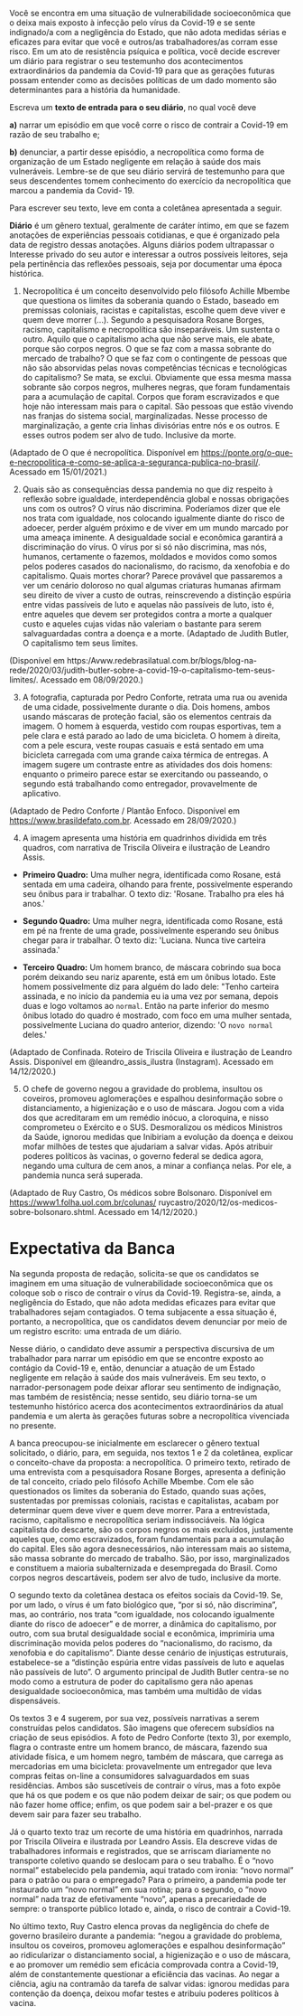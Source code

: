 Você se encontra em uma situação de vulnerabilidade socioeconômica que o deixa mais exposto à infecção pelo vírus da Covid-19 e se sente indignado/a com a negligência do Estado, que não adota medidas sérias e eficazes para evitar que você e outros/as trabalhadores/as corram esse risco. Em um ato de resistência psíquica e política, você decide escrever um diário para registrar o seu testemunho dos acontecimentos extraordinários da pandemia da Covid-19 para que as gerações futuras possam entender como as decisões políticas de um dado momento são determinantes para a história da humanidade.

Escreva um **texto de entrada para o seu diário**, no qual você deve

**a)** narrar um episódio em que você corre o risco de contrair a Covid-19 em razão de seu trabalho e;

**b)** denunciar, a partir desse episódio, a necropolítica como forma de organização de um Estado negligente em relação à saúde dos mais vulneráveis. Lembre-se de que seu diário servirá de testemunho para que seus descendentes tomem conhecimento do exercício da necropolítica que marcou a pandemia da Covid- 19.

Para escrever seu texto, leve em conta a coletânea apresentada a seguir.

**Diário** é um gênero textual, geralmente de caráter íntimo, em que se fazem anotações de experiências pessoais cotidianas, e que é organizado pela data de registro dessas anotações. Alguns diários podem ultrapassar o Interesse privado do seu autor e interessar a outros possíveis leitores, seja pela pertinência das reflexões pessoais, seja por documentar uma época histórica.

1. Necropolítica é um conceito desenvolvido pelo filósofo Achille Mbembe que questiona os limites da soberania quando o Estado, baseado em premissas coloniais, racistas e capitalistas, escolhe quem deve viver e quem deve morrer (...). Segundo a pesquisadora Rosane Borges, racismo, capitalismo e necropolítica são inseparáveis. Um sustenta o outro. Aquilo que o capitalismo acha que não serve mais, ele abate, porque são corpos negros. O que se faz com a massa sobrante do mercado de trabalho? O que se faz com o contingente de pessoas que não são absorvidas pelas novas competências técnicas e tecnológicas do capitalismo? Se mata, se exclui. Obviamente que essa mesma massa sobrante são corpos negros, mulheres negras, que foram fundamentais para a acumulação de capital. Corpos que foram escravizados e que hoje não interessam mais para o capital. São pessoas que estão vivendo nas franjas do sistema social, marginalizadas. Nesse processo de marginalização, a gente cria linhas divisórias entre nós e os outros. E esses outros podem ser alvo de tudo. Inclusive da morte.

(Adaptado de O que é necropolítica. Disponível em https://ponte.org/o-que-e-necropolitica-e-como-se-aplica-a-seguranca-publica-no-brasil/. Acessado em 15/01/2021.)

2. Quais são as consequências dessa pandemia no que diz respeito à reflexão sobre igualdade, interdependência global e nossas obrigações uns com os outros? O vírus não discrimina. Poderíamos dizer que ele nos trata com igualdade, nos colocando igualmente diante do risco de adoecer, perder alguém próximo e de viver em um mundo marcado por uma ameaça iminente. A desigualdade social e econômica garantirá a discriminação do vírus. O vírus por si só não discrimina, mas nós, humanos, certamente o fazemos, moldados e movidos como somos pelos poderes casados do nacionalismo, do racismo, da xenofobia e do capitalismo. Quais mortes chorar? Parece provável que passaremos a ver um cenário doloroso no qual algumas criaturas humanas afirmam seu direito de viver a custo de outras, reinscrevendo a distinção espúria entre vidas passíveis de luto e aquelas não passíveis de luto, isto é, entre aqueles que devem ser protegidos contra a morte a qualquer custo e aqueles cujas vidas não valeriam o bastante para serem salvaguardadas contra a doença e a morte. (Adaptado de Judith Butler, O capitalismo tem seus limites. 

(Disponível em https:/Avww.redebrasilatual.com.br/blogs/blog-na-
rede/2020/03/judith-butler-sobre-a-covid-19-o-capitalismo-tem-seus-limites/. Acessado em 08/09/2020.)

3. A fotografia, capturada por Pedro Conforte, retrata uma rua ou avenida de uma cidade, possivelmente durante o dia. Dois homens, ambos usando máscaras de proteção facial, são os elementos centrais da imagem. O homem à esquerda, vestido com roupas esportivas, tem a pele clara e está parado ao lado de uma bicicleta. O homem à direita, com a pele escura, veste roupas casuais e está sentado em uma bicicleta carregada com uma grande caixa térmica de entregas. A imagem sugere um contraste entre as atividades dos dois homens: enquanto o primeiro parece estar se exercitando ou passeando, o segundo está trabalhando como entregador, provavelmente de aplicativo.

(Adaptado de Pedro Conforte / Plantão Enfoco. Disponível em https://www.brasildefato.com.br. Acessado em 28/09/2020.)

4. A imagem apresenta uma história em quadrinhos dividida em três quadros, com narrativa de Triscila Oliveira e ilustração de Leandro Assis.

* **Primeiro Quadro:** Uma mulher negra, identificada como Rosane, está sentada em uma cadeira, olhando para frente, possivelmente esperando seu ônibus para ir trabalhar. O texto diz: 'Rosane. Trabalho pra eles há anos.'

* **Segundo Quadro:** Uma mulher negra, identificada como Rosane, está em pé na frente de uma grade, possivelmente esperando seu ônibus chegar para ir trabalhar. O texto diz: 'Luciana. Nunca tive carteira assinada.'

* **Terceiro Quadro:** Um homem branco, de máscara cobrindo sua boca porém deixando seu nariz aparente, está em um ônibus lotado. Este homem possivelmente diz para alguém do lado dele: "Tenho carteira assinada, e no início da pandemia eu ia uma vez por semana, depois duas e logo voltamos ao `normal`. Então na parte inferior do mesmo ônibus lotado do quadro é mostrado, com foco em uma mulher sentada, possivelmente Luciana do quadro anterior, dizendo: 'O `novo normal` deles.'

(Adaptado de Confinada. Roteiro de Triscila Oliveira e ilustração de Leandro Assis. Disponível em @leandro_assis_ilustra (Instagram). Acessado em 14/12/2020.)

5. O chefe de governo negou a gravidade do problema, insultou os coveiros, promoveu aglomerações e espalhou desinformação sobre o distanciamento, a higienização e o uso de máscara. Jogou com a vida dos que acreditaram em um remédio inócuo, a cloroquina, e nisso comprometeu o Exército e o SUS. Desmoralizou os médicos Ministros da Saúde, ignorou medidas que Inibiriam a evolução da doença e deixou mofar milhões de testes que ajudariam a salvar vidas. Após atribuir poderes políticos às vacinas, o governo federal se dedica agora, negando uma cultura de cem anos, a minar a confiança nelas. Por ele, a pandemia nunca será superada.

(Adaptado de Ruy Castro, Os médicos sobre Bolsonaro. Disponível em https://www1.folha.uol.com.br/colunas/ ruycastro/2020/12/os-medicos-sobre-bolsonaro.shtml. Acessado em 14/12/2020.)


# Expectativa da Banca

Na segunda proposta de redação, solicita-se que os candidatos se imaginem em uma situação de vulnerabilidade socioeconômica que os coloque sob o risco de contrair o vírus da Covid-19. Registra-se, ainda, a negligência do Estado, que não adota medidas eficazes para evitar que trabalhadores sejam contagiados. O tema subjacente a essa situação é, portanto, a necropolítica, que os candidatos devem denunciar por meio de um registro escrito: uma entrada de um diário.

Nesse diário, o candidato deve assumir a perspectiva discursiva de um trabalhador para narrar um episódio em que se encontre exposto ao contágio da Covid-19 e, então, denunciar a atuação de um Estado negligente em relação à saúde dos mais vulneráveis. Em seu texto, o narrador-personagem pode deixar aflorar seu sentimento de indignação, mas também de resistência; nesse sentido, seu diário torna-se um testemunho histórico acerca dos acontecimentos extraordinários da atual pandemia e um alerta às gerações futuras sobre a necropolítica vivenciada no presente.

A banca preocupou-se inicialmente em esclarecer o gênero textual solicitado, o diário, para, em seguida, nos textos 1 e 2 da coletânea, explicar o conceito-chave da proposta: a necropolítica. O primeiro texto, retirado de uma entrevista com a pesquisadora Rosane Borges, apresenta a definição de tal conceito, criado pelo filósofo Achille Mbembe. Com ele são questionados os limites da soberania do Estado, quando suas ações, sustentadas por premissas coloniais, racistas e capitalistas, acabam por determinar quem deve viver e quem deve morrer. Para a entrevistada, racismo, capitalismo e necropolítica seriam indissociáveis. Na lógica capitalista do descarte, são os corpos negros os mais excluídos, justamente aqueles que, como escravizados, foram fundamentais para a acumulação do capital. Eles são agora desnecessários, não interessam mais ao sistema, são massa sobrante do mercado de trabalho. São, por isso, marginalizados e constituem a maioria subalternizada e desempregada do Brasil. Como corpos negros descartáveis, podem ser alvo de tudo, inclusive da morte.

O segundo texto da coletânea destaca os efeitos sociais da Covid-19. Se, por um lado, o vírus é um fato biológico que, “por si só, não discrimina”, mas, ao contrário, nos trata “com igualdade, nos colocando igualmente diante do risco de adoecer” e de morrer, a dinâmica do capitalismo, por outro, com sua brutal desigualdade social e econômica, imprimiria uma discriminação movida pelos poderes do “nacionalismo, do racismo, da xenofobia e do capitalismo”. Diante desse cenário de injustiças estruturais, estabelece-se a “distinção espúria entre vidas passíveis de luto e aquelas não passíveis de luto”. O argumento principal de Judith Butler centra-se no modo como a estrutura de poder do capitalismo gera não apenas desigualdade socioeconômica, mas também uma multidão de vidas dispensáveis.

Os textos 3 e 4 sugerem, por sua vez, possíveis narrativas a serem construídas pelos candidatos. São imagens que oferecem subsídios na criação de seus episódios. A foto de Pedro Conforte (texto 3), por exemplo, flagra o contraste entre um homem branco, de máscara, fazendo sua atividade física, e um homem negro, também de máscara, que carrega as mercadorias em uma bicicleta: provavelmente um entregador que leva compras feitas on-line a consumidores salvaguardados em suas residências. Ambos são suscetíveis de contrair o vírus, mas a foto expõe que há os que podem e os que não podem deixar de sair; os que podem ou não fazer home office; enfim, os que podem sair a bel-prazer e os que devem sair para fazer seu trabalho.

Já o quarto texto traz um recorte de uma história em quadrinhos, narrada por Triscila Oliveira e ilustrada por Leandro Assis. Ela descreve vidas de trabalhadores informais e registrados, que se arriscam diariamente no transporte coletivo quando se deslocam para o seu trabalho. É o “novo normal” estabelecido pela pandemia, aqui tratado com ironia: “novo normal” para o patrão ou para o empregado? Para o primeiro, a pandemia pode ter instaurado um “novo normal” em sua rotina; para o segundo, o “novo normal” nada traz de efetivamente “novo”, apenas a precariedade de sempre: o transporte público lotado e, ainda, o risco de contrair a Covid-19.

No último texto, Ruy Castro elenca provas da negligência do chefe de governo brasileiro durante a pandemia: “negou a gravidade do problema, insultou os coveiros, promoveu aglomerações e espalhou desinformação” ao ridicularizar o distanciamento social, a higienização e o uso de máscara, e ao promover um remédio sem eficácia comprovada contra a Covid-19, além de constantemente questionar a eficiência das vacinas. Ao negar a ciência, agiu na contramão da tarefa de salvar vidas: ignorou medidas para contenção da doença, deixou mofar testes e atribuiu poderes políticos à vacina.
